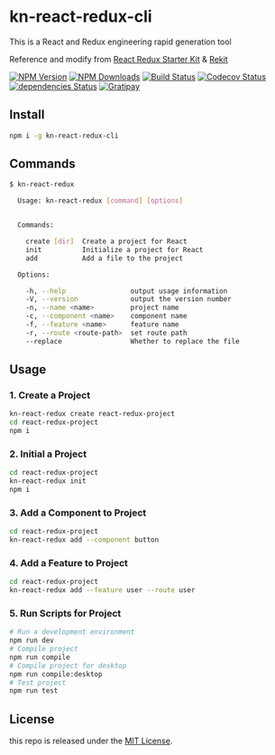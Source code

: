 # kn-react-redux-cli

This is a React and Redux engineering rapid generation tool

Reference and modify from [React Redux Starter Kit][starterkit-url] & [Rekit][rekit-url]

[![NPM Version][npm-image]][npm-url]
[![NPM Downloads][downloads-image]][downloads-url]
[![Build Status][travis-image]][travis-url]
[![Codecov Status][codecov-image]][codecov-url]
[![dependencies Status][dependencies-image]][dependencies-url]
[![Gratipay][licensed-image]][licensed-url]

## Install

```bash
npm i -g kn-react-redux-cli
```

## Commands

```bash
$ kn-react-redux

  Usage: kn-react-redux [command] [options]


  Commands:

    create [dir]  Create a project for React
    init          Initialize a project for React
    add           Add a file to the project

  Options:

    -h, --help                output usage information
    -V, --version             output the version number
    -n, --name <name>         project name
    -c, --component <name>    component name
    -f, --feature <name>      feature name
    -r, --route <route-path>  set route path
    --replace                 Whether to replace the file
```

## Usage

### 1. Create a Project

```bash
kn-react-redux create react-redux-project
cd react-redux-project
npm i
```

### 2. Initial a Project

```bash
cd react-redux-project
kn-react-redux init
npm i
```

### 3. Add a Component to Project

```bash
cd react-redux-project
kn-react-redux add --component button
```

### 4. Add a Feature to Project

```bash
cd react-redux-project
kn-react-redux add --feature user --route user
```

### 5. Run Scripts for Project

```bash
# Run a development environment
npm run dev
# Compile project
npm run compile
# Compile project for desktop
npm run compile:desktop
# Test project
npm run test
```

## License

this repo is released under the [MIT
License](http://www.opensource.org/licenses/MIT).


[starterkit-url]: https://github.com/davezuko/react-redux-starter-kit
[rekit-url]: https://github.com/supnate/rekit
[npm-image]: https://img.shields.io/npm/v/kn-react-redux-cli.svg
[npm-url]: https://www.npmjs.org/package/kn-react-redux-cli
[downloads-image]: https://img.shields.io/npm/dm/kn-react-redux-cli.svg
[downloads-url]: https://npmjs.org/package/kn-react-redux-cli
[travis-image]: https://travis-ci.org/thondery/kn-react-redux-cli.svg?branch=master
[travis-url]: https://travis-ci.org/thondery/kn-react-redux-cli
[codecov-image]: https://img.shields.io/codecov/c/github/thondery/kn-react-redux-cli/master.svg
[codecov-url]:   https://codecov.io/github/thondery/kn-react-redux-cli?branch=master
[dependencies-image]: https://david-dm.org/thondery/kn-react-redux-cli/status.svg
[dependencies-url]: https://david-dm.org/thondery/kn-react-redux-cli
[licensed-image]: https://img.shields.io/badge/license-MIT-blue.svg
[licensed-url]: ./LICENSE